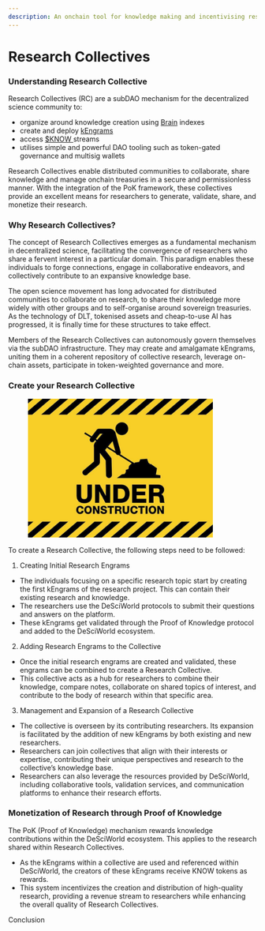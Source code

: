 ```yaml
---
description: An onchain tool for knowledge making and incentivising research
---
```


# Research Collectives

### Understanding Research Collective

Research Collectives (RC) are a subDAO mechanism for the decentralized science community to:

* organize around knowledge creation using [Brain](broken-reference) indexes
* create and deploy [kEngrams](broken-reference)
* access [$KNOW ](../usddsci-or-usdknow-token.md)streams
* utilises simple and powerful DAO tooling such as token-gated governance and multisig wallets

Research Collectives enable distributed communities to collaborate, share knowledge and manage onchain treasuries in a secure and permissionless manner. With the integration of the PoK framework, these collectives provide an excellent means for researchers to generate, validate, share, and monetize their research.

### Why Research Collectives?

The concept of Research Collectives emerges as a fundamental mechanism in decentralized science, facilitating the convergence of researchers who share a fervent interest in a particular domain. This paradigm enables these individuals to forge connections, engage in collaborative endeavors, and collectively contribute to an expansive knowledge base.

The open science movement has long advocated for distributed communities to collaborate on research, to share their knowledge more widely with other groups and to self-organise around sovereign treasuries. As the technology of DLT, tokenised assets and cheap-to-use AI has progressed, it is finally time for these structures to take effect.

Members of the Research Collectives can autonomously govern themselves via the subDAO infrastructure. They may create and amalgamate kEngrams, uniting them in a coherent repository of collective research, leverage on-chain assets, participate in token-weighted governance and more.

### Create your Research Collective

<figure><img src="../../.gitbook/assets/image.png" alt="" width="375"><figcaption></figcaption></figure>

To create a Research Collective, the following steps need to be followed:

1. Creating Initial Research Engrams

* The individuals focusing on a specific research topic start by creating the first kEngrams of the research project. This can contain their existing research and knowledge.
* The researchers use the DeSciWorld protocols to submit their questions and answers on the platform.
* These kEngrams get validated through the Proof of Knowledge protocol and added to the DeSciWorld ecosystem.

2. Adding Research Engrams to the Collective

* Once the initial research engrams are created and validated, these engrams can be combined to create a Research Collective.
* This collective acts as a hub for researchers to combine their knowledge, compare notes, collaborate on shared topics of interest, and contribute to the body of research within that specific area.

3. Management and Expansion of a Research Collective

* The collective is overseen by its contributing researchers. Its expansion is facilitated by the addition of new kEngrams by both existing and new researchers.
* Researchers can join collectives that align with their interests or expertise, contributing their unique perspectives and research to the collective’s knowledge base.
* Researchers can also leverage the resources provided by DeSciWorld, including collaborative tools, validation services, and communication platforms to enhance their research efforts.

### Monetization of Research through Proof of Knowledge

The PoK (Proof of Knowledge) mechanism rewards knowledge contributions within the DeSciWorld ecosystem. This applies to the research shared within Research Collectives.&#x20;

* As the kEngrams within a collective are used and referenced within DeSciWorld, the creators of these kEngrams receive KNOW tokens as rewards.
* This system incentivizes the creation and distribution of high-quality research, providing a revenue stream to researchers while enhancing the overall quality of Research Collectives.

Conclusion
